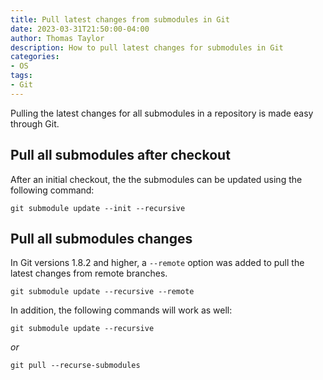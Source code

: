 ```yaml
---
title: Pull latest changes from submodules in Git
date: 2023-03-31T21:50:00-04:00
author: Thomas Taylor
description: How to pull latest changes for submodules in Git
categories:
- OS
tags:
- Git
---
```


Pulling the latest changes for all submodules in a repository is made easy through Git.

## Pull all submodules after checkout

After an initial checkout, the the submodules can be updated using the following command:

```shell
git submodule update --init --recursive
```

## Pull all submodules changes

In Git versions 1.8.2 and higher, a `--remote` option was added to pull the latest changes from remote branches.

```shell
git submodule update --recursive --remote
```

In addition, the following commands will work as well:

```shell
git submodule update --recursive
```

_or_

```shell
git pull --recurse-submodules
```

